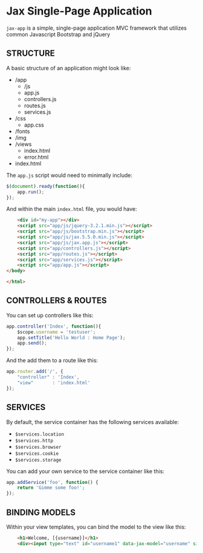 Jax Single-Page Application
===========================

`jax-app` is a simple, single-page application MVC framework that
utilizes common Javascript Bootstrap and jQuery

STRUCTURE
---------

A basic structure of an application might look like:

- /app
    + /js
    + app.js
    + controllers.js
    + routes.js
    + services.js
- /css
    + app.css
- /fonts
- /img
- /views
    + index.html
    + error.html
- index.html

The ``app.js`` script would need to minimally include:

```js
$(document).ready(function(){
    app.run();
});
```
And within the main ``index.html`` file, you would have:

```html
    <div id="my-app"></div>
    <script src="app/js/jquery-3.2.1.min.js"></script>
    <script src="app/js/bootstrap.min.js"></script>
    <script src="app/js/jax.5.5.0.min.js"></script>
    <script src="app/js/jax.app.js"></script>
    <script src="app/controllers.js"></script>
    <script src="app/routes.js"></script>
    <script src="app/services.js"></script>
    <script src="app/app.js"></script>
</body>

</html>
```

CONTROLLERS & ROUTES
--------------------

You can set up controllers like this:

```js
app.controller('Index', function(){
    $scope.username = 'testuser';
    app.setTitle('Hello World : Home Page');
    app.send();
});
```

And the add them to a route like this:

```js
app.router.add('/', {
    "controller" : 'Index',
    "view"       : 'index.html'
});
```

SERVICES
--------

By default, the service container has the following services available:

- ``$services.location``
- ``$services.http``
- ``$services.browser``
- ``$services.cookie``
- ``$services.storage``

You can add your own service to the service container like this:

```js
app.addService('foo', function() {
    return 'Gimme some foo!';
});
```

BINDING MODELS
--------------

Within your view templates, you can bind the model to the view like this:

```html
    <h1>Welcome, [{username}]</h1>
    <div><input type="text" id="username1" data-jax-model="username" size="20"/></div>
```

